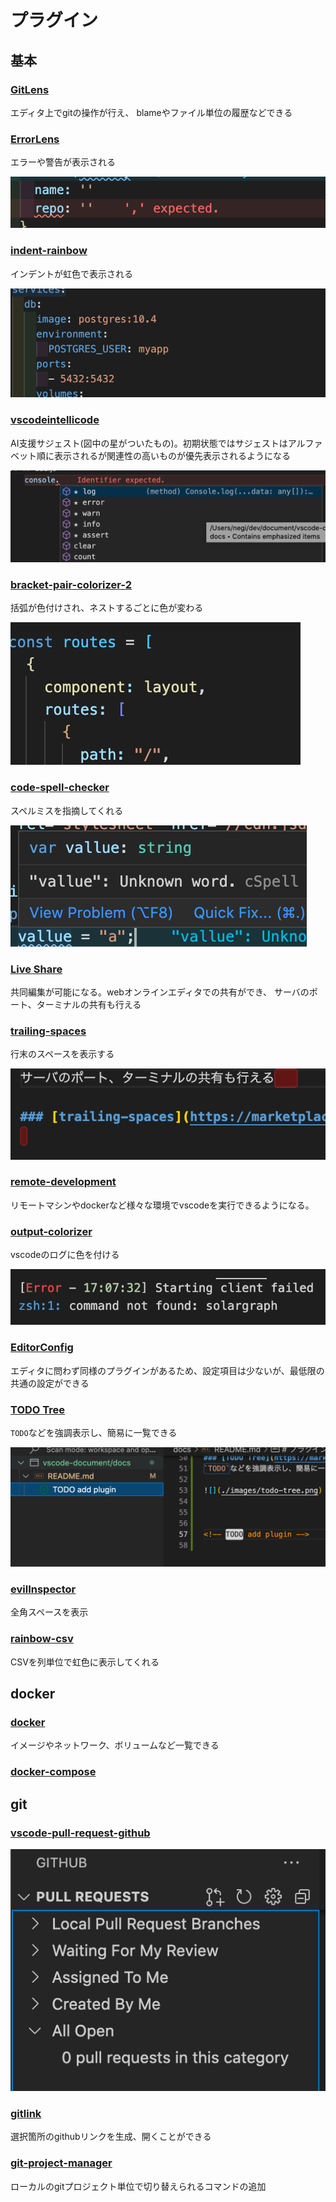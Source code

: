 # プラグイン
## 基本
### [GitLens](https://marketplace.visualstudio.com/items?itemName=eamodio.gitlens)
エディタ上でgitの操作が行え、
blameやファイル単位の履歴などできる

### [ErrorLens](https://marketplace.visualstudio.com/items?itemName=usernamehw.errorlens)
エラーや警告が表示される

![](./images/error-lens.png)

### [indent-rainbow](https://marketplace.visualstudio.com/items?itemName=oderwat.indent-rainbow)
インデントが虹色で表示される

![](./images/indent-rainbow.png)

### [vscodeintellicode](https://marketplace.visualstudio.com/items?itemName=VisualStudioExptTeam.vscodeintellicode)
AI支援サジェスト(図中の星がついたもの)。初期状態ではサジェストはアルファベット順に表示されるが関連性の高いものが優先表示されるようになる

![](./images/vscodeintellicode.png)

### [bracket-pair-colorizer-2](https://marketplace.visualstudio.com/items?itemName=CoenraadS.bracket-pair-colorizer-2)
括弧が色付けされ、ネストするごとに色が変わる

![](./images/bracket-pair-colorizer-2.png)

### [code-spell-checker](https://marketplace.visualstudio.com/items?itemName=streetsidesoftware.code-spell-checker)
スペルミスを指摘してくれる

![](./images/code-spell-checker.png)

### [Live Share](https://marketplace.visualstudio.com/items?itemName=MS-vsliveshare.vsliveshare)
共同編集が可能になる。webオンラインエディタでの共有ができ、
サーバのポート、ターミナルの共有も行える

### [trailing-spaces](https://marketplace.visualstudio.com/items?itemName=shardulm94.trailing-spaces)
行末のスペースを表示する

![](./images/trailing-spaces.png)

### [remote-development](https://marketplace.visualstudio.com/items?itemName=ms-vscode-remote.vscode-remote-extensionpack)
リモートマシンやdockerなど様々な環境でvscodeを実行できるようになる。

### [output-colorizer](https://marketplace.visualstudio.com/items?itemName=IBM.output-colorizer)
vscodeのログに色を付ける

![](./images/output-colorizer.png)

### [EditorConfig](https://marketplace.visualstudio.com/items?itemName=EditorConfig.EditorConfig)
エディタに問わず同様のプラグインがあるため、設定項目は少ないが、最低限の共通の設定ができる

### [TODO Tree](https://marketplace.visualstudio.com/items?itemName=Gruntfuggly.todo-tree)
`TODO`などを強調表示し、簡易に一覧できる

![](./images/todo-tree.png)

### [evilInspector](https://marketplace.visualstudio.com/items?itemName=saikou9901.evilinspector)
全角スペースを表示

### [rainbow-csv](https://marketplace.visualstudio.com/items?itemName=mechatroner.rainbow-csv)
CSVを列単位で虹色に表示してくれる

## docker

### [docker](https://marketplace.visualstudio.com/items?itemName=ms-azuretools.vscode-docker)
イメージやネットワーク、ボリュームなど一覧できる

### [docker-compose](https://marketplace.visualstudio.com/items?itemName=p1c2u.docker-compose)

## git

### [vscode-pull-request-github](https://marketplace.visualstudio.com/items?itemName=GitHub.vscode-pull-request-github)
![](./images/github-pullrequest-and-issues.png)

### [gitlink](https://marketplace.visualstudio.com/items?itemName=qezhu.gitlink)
選択箇所のgithubリンクを生成、開くことができる

### [git-project-manager](https://marketplace.visualstudio.com/items?itemName=felipecaputo.git-project-manager)
ローカルのgitプロジェクト単位で切り替えられるコマンドの追加
